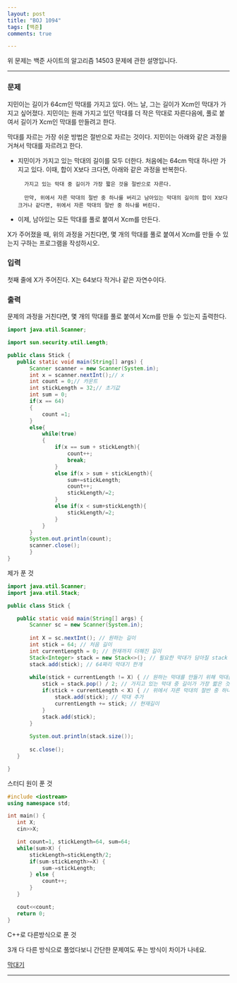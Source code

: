 ```yaml
---
layout: post
title: "BOJ 1094"
tags: [백준]
comments: true

---
```


위 문제는 백준 사이트의 알고리즘 14503 문제에 관한 설명입니다.<br>

---

### 문제
지민이는 길이가 64cm인 막대를 가지고 있다. 어느 날, 그는 길이가 Xcm인 막대가 가지고 싶어졌다. 지민이는 원래 가지고 있던 막대를 더 작은 막대로 자른다음에, 풀로 붙여서 길이가 Xcm인 막대를 만들려고 한다.

막대를 자르는 가장 쉬운 방법은 절반으로 자르는 것이다. 지민이는 아래와 같은 과정을 거쳐서 막대를 자르려고 한다.

* 지민이가 가지고 있는 막대의 길이를 모두 더한다. 처음에는 64cm 막대 하나만 가지고 있다. 이때, 합이 X보다 크다면, 아래와 같은 과정을 반복한다.
        
        가지고 있는 막대 중 길이가 가장 짧은 것을 절반으로 자른다. 
        
        만약, 위에서 자른 막대의 절반 중 하나를 버리고 남아있는 막대의 길이의 합이 X보다 크거나 같다면, 위에서 자른 막대의 절반 중 하나를 버린다.
* 이제, 남아있는 모든 막대를 풀로 붙여서 Xcm를 만든다.


X가 주어졌을 때, 위의 과정을 거친다면, 몇 개의 막대를 풀로 붙여서 Xcm를 만들 수 있는지 구하는 프로그램을 작성하시오. 

### 입력

첫째 줄에 X가 주어진다. X는 64보다 작거나 같은 자연수이다.

### 출력

문제의 과정을 거친다면, 몇 개의 막대를 풀로 붙여서 Xcm를 만들 수 있는지 출력한다.
 
 ```java
import java.util.Scanner;

import sun.security.util.Length;

public class Stick {
    public static void main(String[] args) {
        Scanner scanner = new Scanner(System.in);
        int x = scanner.nextInt();// x
        int count = 0;// 카운트
        int stickLength = 32;// 초기값
        int sum = 0;
        if(x == 64)
        {
            count =1;
        }
        else{
            while(true)
            {
                if(x == sum + stickLength){
                    count++;
                    break;
                }
                else if(x > sum + stickLength){
                    sum+=stickLength;
                    count++;
                    stickLength/=2;
                }
                else if(x < sum+stickLength){
                    stickLength/=2;
                }
            }
        }
        System.out.println(count);
        scanner.close();       
        }
}
 ```
 
 제가 푼 것 
 
 ```java
import java.util.Scanner;
import java.util.Stack;

public class Stick {

	public static void main(String[] args) {
		Scanner sc = new Scanner(System.in);
		
		int X = sc.nextInt(); // 원하는 길이
		int stick = 64; // 처음 길이
		int currentLength = 0; // 현재까지 더해진 길이
		Stack<Integer> stack = new Stack<>(); // 필요한 막대가 담아질 stack
		stack.add(stick); // 64짜리 막대기 한개
		
		while(stick + currentLength != X) { // 원하는 막대를 만들기 위해 막대를 더해준다.
			stick = stack.pop() / 2; // 가지고 있는 막대 중 길이가 가장 짧은 것을 절반으로 자른다.
			if(stick + currentLength < X) { // 위에서 자른 막대의 절반 중 하나를 버리고 남아있는 막대의 길이의 합이 X보다 작으면, 그 막대를 사용한다.
				stack.add(stick); // 막대 추가
				currentLength += stick; // 현재길이
			}
			stack.add(stick);
		}
		
		System.out.println(stack.size());
		
		sc.close();
	}

}
```
 
 스터디 원이 푼 것
 
 ``` C++
#include <iostream>
using namespace std;
 
int main() {
    int X;
    cin>>X;
 
    int count=1, stickLength=64, sum=64;
    while(sum>X) {
        stickLength=stickLength/2;
        if(sum-stickLength>=X) {
            sum-=stickLength;
        } else {
            count++;
        }
    }
 
    cout<<count;
    return 0;
}
```
C++로 다른방식으로 푼 것

3개 다 다른 방식으로 풀었다보니 간단한 문제여도 푸는 방식이 차이가 나네요.

<a href="https://www.acmicpc.net/problem/1094">막대기</a>

---
